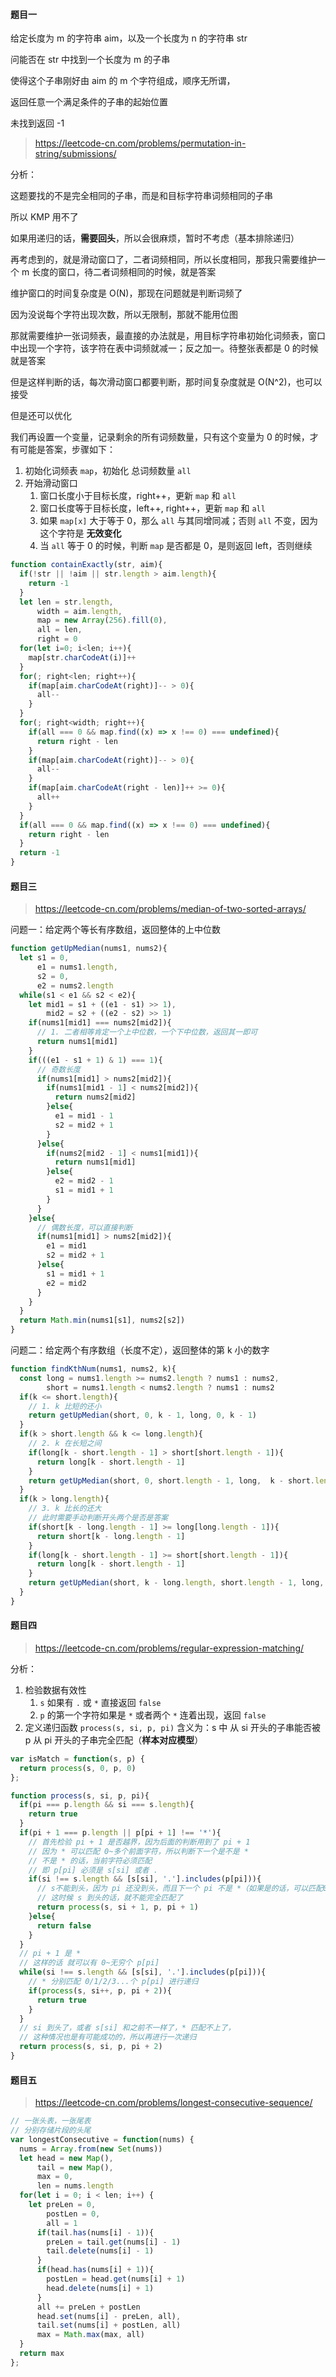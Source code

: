 #### 题目一

给定长度为 m 的字符串 aim，以及一个长度为 n 的字符串 str

问能否在 str 中找到一个长度为 m 的子串

使得这个子串刚好由 aim 的 m 个字符组成，顺序无所谓，

返回任意一个满足条件的子串的起始位置

未找到返回 -1

> https://leetcode-cn.com/problems/permutation-in-string/submissions/

分析：

这题要找的不是完全相同的子串，而是和目标字符串词频相同的子串

所以 KMP 用不了

如果用递归的话，**需要回头**，所以会很麻烦，暂时不考虑（基本排除递归）

再考虑到的，就是滑动窗口了，二者词频相同，所以长度相同，那我只需要维护一个 m 长度的窗口，待二者词频相同的时候，就是答案

维护窗口的时间复杂度是 O(N)，那现在问题就是判断词频了

因为没说每个字符出现次数，所以无限制，那就不能用位图

那就需要维护一张词频表，最直接的办法就是，用目标字符串初始化词频表，窗口中出现一个字符，该字符在表中词频就减一；反之加一。待整张表都是 0 的时候就是答案

但是这样判断的话，每次滑动窗口都要判断，那时间复杂度就是 O(N^2)，也可以接受

但是还可以优化

我们再设置一个变量，记录剩余的所有词频数量，只有这个变量为 0 的时候，才有可能是答案，步骤如下：

1. 初始化词频表 `map`，初始化 总词频数量 `all`
2. 开始滑动窗口
   1. 窗口长度小于目标长度，right++，更新 `map` 和 `all`
   2. 窗口长度等于目标长度，left++, right++，更新 `map` 和 `all`
   3. 如果 `map[x]` 大于等于 0，那么 `all` 与其同增同减；否则 `all` 不变，因为这个字符是 **无效变化**
   4. 当 `all` 等于 0 的时候，判断 `map` 是否都是 0，是则返回 left，否则继续



```javascript
function containExactly(str, aim){
  if(!str || !aim || str.length > aim.length){
    return -1
  }
  let len = str.length,
      width = aim.length,
      map = new Array(256).fill(0),
      all = len,
      right = 0
  for(let i=0; i<len; i++){
    map[str.charCodeAt(i)]++
  }
  for(; right<len; right++){
    if(map[aim.charCodeAt(right)]-- > 0){
      all--
    }
  }
  for(; right<width; right++){
    if(all === 0 && map.find((x) => x !== 0) === undefined){
      return right - len
    }
    if(map[aim.charCodeAt(right)]-- > 0){
      all--
    }
    if(map[aim.charCodeAt(right - len)]++ >= 0){
      all++
    }
  }
  if(all === 0 && map.find((x) => x !== 0) === undefined){
    return right - len
  }
  return -1
}
```



#### 题目三

> https://leetcode-cn.com/problems/median-of-two-sorted-arrays/

问题一：给定两个等长有序数组，返回整体的上中位数

```javascript
function getUpMedian(nums1, nums2){
  let s1 = 0,
      e1 = nums1.length,
      s2 = 0,
      e2 = nums2.length
  while(s1 < e1 && s2 < e2){
    let mid1 = s1 + ((e1 - s1) >> 1),
        mid2 = s2 + ((e2 - s2) >> 1)
    if(nums1[mid1] === nums2[mid2]){
      // 1. 二者相等肯定一个上中位数，一个下中位数，返回其一即可
      return nums1[mid1]
    }
    if(((e1 - s1 + 1) & 1) === 1){
      // 奇数长度
      if(nums1[mid1] > nums2[mid2]){
        if(nums1[mid1 - 1] < nums2[mid2]){
          return nums2[mid2]
        }else{
          e1 = mid1 - 1
          s2 = mid2 + 1
        }
      }else{
        if(nums2[mid2 - 1] < nums1[mid1]){
          return nums1[mid1]
        }else{
          e2 = mid2 - 1
          s1 = mid1 + 1
        }
      }
    }else{
      // 偶数长度，可以直接判断
      if(nums1[mid1] > nums2[mid2]){
        e1 = mid1
        s2 = mid2 + 1
      }else{
        s1 = mid1 + 1
        e2 = mid2
      }
    }
  }
  return Math.min(nums1[s1], nums2[s2])
}
```



问题二：给定两个有序数组（长度不定），返回整体的第 k 小的数字

```javascript
function findKthNum(nums1, nums2, k){
  const long = nums1.length >= nums2.length ? nums1 : nums2,
        short = nums1.length < nums2.length ? nums1 : nums2
  if(k <= short.length){
    // 1. k 比短的还小
    return getUpMedian(short, 0, k - 1, long, 0, k - 1)
  }
  if(k > short.length && k <= long.length){
    // 2. k 在长短之间
    if(long[k - short.length - 1] > short[short.length - 1]){
      return long[k - short.length - 1]
    }
    return getUpMedian(short, 0, short.length - 1, long,  k - short.length, k - 1)
  }
  if(k > long.length){
    // 3. k 比长的还大
    // 此时需要手动判断开头两个是否是答案
    if(short[k - long.length - 1] >= long[long.length - 1]){
      return short[k - long.length - 1]
    }
    if(long[k - short.length - 1] >= short[short.length - 1]){
      return long[k - short.length - 1]
    }
    return getUpMedian(short, k - long.length, short.length - 1, long, k - short.length, long.length - 1)
  }
}
```



#### 题目四

> https://leetcode-cn.com/problems/regular-expression-matching/ 



分析：

1. 检验数据有效性
   1. `s` 如果有 `.` 或 `*` 直接返回 `false`
   2. `p` 的第一个字符如果是 `*` 或者两个 `*` 连着出现，返回 `false`
2. 定义递归函数 `process(s, si, p, pi)` 含义为：s 中 从 si 开头的子串能否被 p 从 pi 开头的子串完全匹配（**样本对应模型**）



```javascript
var isMatch = function(s, p) {
  return process(s, 0, p, 0)
};

function process(s, si, p, pi){
  if(pi === p.length && si === s.length){
    return true
  }
  if(pi + 1 === p.length || p[pi + 1] !== '*'){
    // 首先检验 pi + 1 是否越界，因为后面的判断用到了 pi + 1
    // 因为 * 可以匹配 0~多个前面字符，所以判断下一个是不是 *
    // 不是 * 的话，当前字符必须匹配
    // 即 p[pi] 必须是 s[si] 或者 .
    if(si !== s.length && [s[si], '.'].includes(p[pi])){
      // s不能到头，因为 pi 还没到头，而且下一个 pi 不是 *（如果是的话，可以匹配0个）
      // 这时候 s 到头的话，就不能完全匹配了 
      return process(s, si + 1, p, pi + 1)
    }else{
      return false
    } 
  }
  // pi + 1 是 *
  // 这样的话 就可以有 0~无穷个 p[pi]
  while(si !== s.length && [s[si], '.'].includes(p[pi])){
    // * 分别匹配 0/1/2/3...个 p[pi] 进行递归
    if(process(s, si++, p, pi + 2)){
      return true
    }
  }
  // si 到头了，或者 s[si] 和之前不一样了，* 匹配不上了，
  // 这种情况也是有可能成功的，所以再进行一次递归
  return process(s, si, p, pi + 2)
}
```





#### 题目五

> https://leetcode-cn.com/problems/longest-consecutive-sequence/



```javascript
// 一张头表，一张尾表
// 分别存储片段的头尾
var longestConsecutive = function(nums) {
  nums = Array.from(new Set(nums))
  let head = new Map(),
      tail = new Map(),
      max = 0,
      len = nums.length
  for(let i = 0; i < len; i++) {
    let preLen = 0,
        postLen = 0,
        all = 1
      if(tail.has(nums[i] - 1)){
        preLen = tail.get(nums[i] - 1)
        tail.delete(nums[i] - 1)
      }
      if(head.has(nums[i] + 1)){
        postLen = head.get(nums[i] + 1)
        head.delete(nums[i] + 1)
      }
      all += preLen + postLen
      head.set(nums[i] - preLen, all),
      tail.set(nums[i] + postLen, all)
      max = Math.max(max, all)
  }
  return max
};
```

